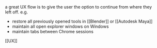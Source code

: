 a great UX flow is to give the user the option to continue from where they left off.
e.g. 
- restore all previously opened tools in [[Blender]] or [[Autodesk Maya]]
- maintain all open explorer windows on Windows
- maintain tabs between Chrome sessions

[[UX]]
